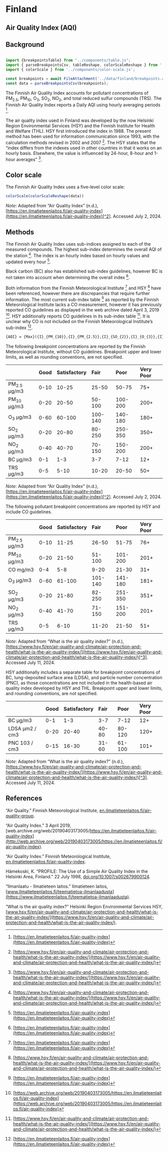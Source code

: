 # Finland

## Air Quality Index (AQI)

## Background

```js

import {breakpointsTable} from "../components/table.js";
import { parseBreakpointsCsv, tableReshape, colorScaleReshape } from '../utils/utils.js';
import { colorScale } from '../components/color-scale.js';

const breakpoints = await FileAttachment('../data/finland/breakpoints.csv').text();
const data = parseBreakpointsCsv(breakpoints);

```



The Finnish Air Quality Index accounts for pollutant concentrations of PM<sub>2.5</sub>, PM<sub>10</sub>, O<sub>3</sub>, SO<sub>2</sub>, NO<sub>2</sub>, and total reduced sulfur compounds (TRS). The Finnish Air Quality Index reports a Daily AQI using hourly averaging periods [^2].

The air quality index used in Finland was developed by the now Helsinki Region Environmental Services (HSY) and the Finnish Institute for Health and Welfare (THL). HSY first introduced the index in 1988\. The present method has been used for information communication since 1993, with the calculation methods revised in 2002 and 2007 [^3]. The HSY states that the “index differs from the indexes used in other countries in that it works on an hourly basis. Elsewhere, the value is influenced by 24-hour, 8-hour and 1-hour averages” [^3].

## Color scale

The Finnish Air Quality Index uses a five-level color scale:

```js
colorScale(colorScaleReshape(data))
```

_Note_: Adapted from “Air Quality Index” (n.d.), [https://en.ilmatieteenlaitos.fi/air-quality-index](https://en.ilmatieteenlaitos.fi/air-quality-index)[^2]. Accessed July 2, 2024.

## Methods

The Finnish Air Quality Index uses sub-indices assigned to each of the measured compounds. The highest sub-index determines the overall AQI of the station [^3]. The index is an hourly index based on hourly values and updated every hour [^2].

Black carbon (BC) also has established sub-index guidelines, however BC is not taken into account when determining the overall index [^2].

Both information from the Finnish Meteorological Institute [^2] and HSY [^3] have been referenced, however there are discrepancies that require further information. The most current sub-index table [^2] as reported by the Finnish Meteorological Institute lacks a CO measurement, however it has previously reported CO guidelines as displayed in the web archive dated April 3, 2019 [^1]. HSY additionally reports CO guidelines in its sub-index table [^3]. It is unclear why CO is not included on the Finnish Meteorological Institute’s sub-index [^2].

```tex  
{AQI} = {Max}({I}_{PM_{10}},{I}_{PM_{2.5}},{I}_{SO_{2}},{I}_{O_{3}},{I}_{CO},{I}_{TRS})  
```  

The following breakpoint concentrations are reported by the Finnish Meteorological Institute, without CO guidelines. Breakpoint upper and lower limits, as well as rounding conventions, are not specified.

|  | Good | Satisfactory | Fair | Poor | Very Poor |
| :---- | :---- | :---- | :---- | :---- | :---- |
| PM<sub>2.5</sub> µg/m3 | 0-10 | 10-25 | 25-50 | 50-75 | 75+ |
| PM<sub>10</sub> µg/m3 | 0-20 | 20-50 | 50-100 | 100-200 | 200+ |
| O<sub>3</sub> µg/m3 | 0-60 | 60-100 | 100-140 | 140-180 | 180+ |
| SO<sub>2</sub> µg/m3 | 0-20 | 20-80 | 80-250 | 250-350 | 350+ |
| NO<sub>2</sub> µg/m3 | 0-40 | 40-70 | 70-150 | 150-200 | 200+ |
| BC µg/m3 | 0-1 | 1-3 | 3-7 | 7-12 | 12+ |
| TRS µg/m3 | 0-5 | 5-10 | 10-20 | 20-50 | 50+ |

_Note_: Adapted from “Air Quality Index” (n.d.), [https://en.ilmatieteenlaitos.fi/air-quality-index](https://en.ilmatieteenlaitos.fi/air-quality-index)[^2]. Accessed July 2, 2024.

The following pollutant breakpoint concentrations are reported by HSY and include CO guidelines.

|  | Good | Satisfactory | Fair | Poor | Very Poor |
| :---- | :---- | :---- | :---- | :---- | :---- |
| PM<sub>2.5</sub> µg/m3 | 0-10 | 11-25 | 26-50 | 51-75 | 76+ |
| PM<sub>10</sub> µg/m3 | 0-20 | 21-50 | 51-100 | 101-200 | 201+ |
| CO mg/m3 | 0-4 | 5-8 | 9-20 | 21-30 | 31+ |
| O<sub>3</sub> µg/m3 | 0-60 | 61-100 | 101-140 | 141-180 | 181+ |
| SO<sub>2</sub> µg/m3 | 0-20 | 21-80 | 82-250 | 251-350 | 351+ |
| NO<sub>2</sub> µg/m3 | 0-40 | 41-70 | 71-150 | 151-200 | 201+ |
| TRS µg/m3 | 0-5 | 6-10 | 11-20 | 21-50 | 51+ |

_Note_: Adapted from “What is the air quality index?” (n.d.), [https://www.hsy.fi/en/air-quality-and-climate/air-protection-and-health/what-is-the-air-quality-index/](https://www.hsy.fi/en/air-quality-and-climate/air-protection-and-health/what-is-the-air-quality-index/)[^3]. Accessed July 11, 2024.

HSY additionally includes a separate table for breakpoint concentrations of BC, lung-deposited surface area (LDSA), and particle number concentration (PNC), as those concentrations are not included in the health-based air quality index developed by HSY and THL. Breakpoint upper and lower limits, and rounding conventions, are not specified.

|  | Good | Satisfactory | Fair | Poor | Very Poor |
| :---- | :---- | :---- | :---- | :---- | :---- |
| BC µg/m3 | 0-1 | 1-3 | 3-7 | 7-12 | 12+ |
| LDSA µm2 / cm3 | 0-20 | 20-40 | 40-80 | 80-120 | 120+ |
| PNC 103 / cm3 | 0-15 | 16-30 | 31-60 | 61-100 | 101+ |

_Note_: Adapted from “What is the air quality index?” (n.d.), [https://www.hsy.fi/en/air-quality-and-climate/air-protection-and-health/what-is-the-air-quality-index/](https://www.hsy.fi/en/air-quality-and-climate/air-protection-and-health/what-is-the-air-quality-index/)[^3]. Accessed July 11, 2024. 

## References

“Air Quality.” Finnish Meteorological Institute, [en.ilmatieteenlaitos.fi/air-quality-group](https://en.ilmatieteenlaitos.fi/air-quality-group).  

“Air Quality Index.” 3 April 2019, [web.archive.org/web/20190403173005/https://en.ilmatieteenlaitos.fi/air-quality-index](http://web.archive.org/web/20190403173005/https://en.ilmatieteenlaitos.fi/air-quality-index). 

“Air Quality Index.” Finnish Meteorological Institute, [en.ilmatieteenlaitos.fi/air-quality-index](https://en.ilmatieteenlaitos.fi/air-quality-index). 

Hämekoski, K. “PROFILE: The Use of a Simple Air Quality Index in the Helsinki Area, Finland.” 22 July 1998, [doi.org/10.1007/s002679900124](https://doi.org/10.1007/s002679900124). 

“Ilmanlaatu - Ilmatieteen laitos.” Ilmatieteen laitos, [www.ilmatieteenlaitos.fi/teematietoa-ilmanlaadusta](https://www.ilmatieteenlaitos.fi/teematietoa-ilmanlaadusta). 

“What is the air quality index?” Helsinki Region Environmental Services HSY, [www.hsy.fi/en/air-quality-and-climate/air-protection-and-health/what-is-the-air-quality-index/](https://www.hsy.fi/en/air-quality-and-climate/air-protection-and-health/what-is-the-air-quality-index/). 


[^1]: [https://web.archive.org/web/20190403173005/https://en.ilmatieteenlaitos.fi/air-quality-index](https://web.archive.org/web/20190403173005/https://en.ilmatieteenlaitos.fi/air-quality-index)

[^2]: [https://en.ilmatieteenlaitos.fi/air-quality-index](https://en.ilmatieteenlaitos.fi/air-quality-index)

[^3]: [https://www.hsy.fi/en/air-quality-and-climate/air-protection-and-health/what-is-the-air-quality-index/](https://www.hsy.fi/en/air-quality-and-climate/air-protection-and-health/what-is-the-air-quality-index/)
